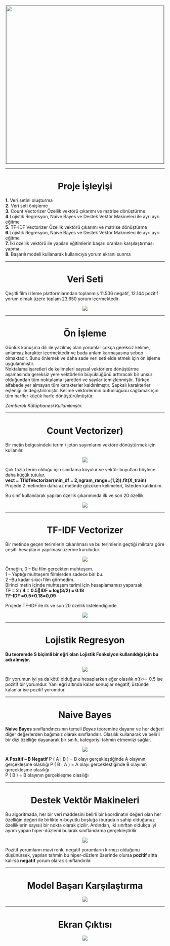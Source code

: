 

<p align='center'>
<a href="">
    <img  src="https://user-images.githubusercontent.com/34273337/115793736-54bd8480-a3d5-11eb-8113-f4a6b801a1ae.PNG" width="500"></a>
 </p>
<hr>
<div align="center">
   <h1>Proje İşleyişi</h1> 
</div>
<p> 
    <b>1.</b> Veri setini oluşturma
<br>
  <b>2.</b> Veri seti önişleme
<br>
  <b>3.</b> Count Vectorizer Özellik vektörü çıkarımı ve  matrise dönüştürme
<br>
  <b>4.</b>Lojistik Regresyon, Naive Bayes ve Destek Vektör Makineleri ile  ayrı ayrı eğitme
<br>
  <b>5.</b> TF-IDF Vectorizer Özellik vektörü çıkarımı ve matrise dönüştürme
<br>
  <b>6.</b>Lojistik Regresyon, Naive Bayes ve Destek Vektör Makineleri ile  ayrı ayrı eğitme
<br>
  <b>7.</b> İki özellik vektörü ile yapılan eğitimlerin başarı oranları karşılaştırması yapma
<br>
  <b>8.</b> Başarılı modeli kullanarak kullanıcıya yorum ekranı sunma

</p>

<hr>
<div align="center">
   <h1>Veri Seti</h1> 
</div>
<p>Çeşitli film izleme platformlarından  toplanmış  11.506 negatif, 12.144 pozitif yorum olmak üzere toplam 23.650 yorum içermektedir.</p>
<p align='center'>
<a href="">
    <img  src="https://user-images.githubusercontent.com/34273337/115794578-e679c180-a3d6-11eb-9174-15fcb2d8775e.PNG" ></a>
 </p>
<hr>
<div align="center">
   <h1>Ön İşleme</h1> 
</div>

<p> 
 Günlük konuşma dili ile yazılmış olan yorumlar çokça gereksiz kelime, anlamsız karakter içermektedir ve buda anlam karmaşasına sebep olmaktadır. Bunu önlemek ve daha sade veri seti elde etmek için ön işleme uygulanmıştır.
 <br>
Noktalama işaretleri de kelimeleri sayısal vektörlere dönüştürme aşamasında gereksiz yere vektörlerin büyüklüğünü arttıracak bir unsur olduğundan tüm noktalama işaretleri ve sayılar temizlenmiştir. Türkçe alfabede yer almayan tüm karakterler kaldırılmıştır. Şapkalı karakterler eşleniği ile değiştirilmiştir. Kelime vektörlerinin bütünlüğünü sağlamak için tüm harfler küçük harfe dönüştürülmüştür. 
</p>
<p><i>Zemberek Kütüphanesi Kullanılmıştır.</i>
<hr>
<div align="center">
   <h1>Count Vectorizer)
</h1> 
</div>
<p>
    Bir metin belgesindeki  terim / jeton sayımlarını vektöre dönüştürmek için kullanılır. 
</p>
<p align='center'>
<a href="">
    <img  src="https://user-images.githubusercontent.com/34273337/115794954-a9fa9580-a3d7-11eb-8e89-22551aa58e03.PNG" ></a>
 </p>
 <p>Çok fazla terim olduğu için sınırlama koyulur ve  vektör boyutları böylece daha küçük  tutulur.<br>
    <b>vect = TfidfVectorizer(min_df = 2,ngram_range=(1,2)).fit(X_train)</b><br>
Projede 2 metinden daha az metinde gözüken kelimeleri, listeden kaldırdım.
</p>
<p>Bu sınıf kullanılarak yapılan özellik çıkarımında  ilk  ve son 20 özellik
</p>
<p align='center'>
<a href="">
    <img  src="https://user-images.githubusercontent.com/34273337/115795135-052c8800-a3d8-11eb-8522-a92c501920c5.PNG" ></a>
 </p>

 <hr>
<div align="center">
   <h1>TF-IDF Vectorizer
</h1> 
</div>
<p>
    Bir metinde geçen terimlerin çıkarılması ve bu terimlerin geçtiği miktara göre çeşitli hesapların yapılması üzerine kuruludur.
</p>
<p align='center'>
<a href="">
    <img  src="https://user-images.githubusercontent.com/34273337/115795313-62283e00-a3d8-11eb-96e9-3ef60936c08a.PNG" ></a>
 </p>
<p>Örneğin, 
0 – Bu film gerçekten muhteşem.<br>
1 – Yaptığı muhteşem filmlerden sadece biri bu.<br>
2 –Bu kadar sıkıcı film görmedim.<br>
 Birinci metin içinde muhteşem terimi için hesaplamamızı yaparsak <br>
    <b>  TF = 2 / 4 = 0.5IDF = log(3/2) = 0.18 </b>  <br>
    <b>  TF-IDF =0.5*0.18=0,09 </b>
</p>
  <p>Projede TF-IDF  ile ilk ve son 20 özellik listelendiğinde 
</p>  
<p align='center'>
<a href="">
    <img  src="https://user-images.githubusercontent.com/34273337/115795711-1d50d700-a3d9-11eb-9bb9-dd8a35b133e7.PNG" ></a>
 </p>
 <hr>
<div align="center">
   <h1>Lojistik Regresyon
</h1> 
</div>
<p>
 <b>Bu teoremde S biçimli bir eğri olan Lojistik Fonksiyon kullanıldığı için bu adı almıştır.</b><br></p>
    <p align='center'>
<a href="">
    <img  src="https://user-images.githubusercontent.com/34273337/115795892-7587d900-a3d9-11eb-9057-dbfba412bb19.PNG" ></a>
 </p>
<p>Bir yorumun iyi ya da kötü olduğunu hesaplarken eğer olasılık n(t)>= 0.5 ise pozitif bir yorumdur. Yani eğri altında kalan sonuçlar negatif, üstünde kalanlar ise pozitif yorumdur.</p>
<hr>
<div align="center">
   <h1>Naive Bayes

</h1> 
</div>
<p><b>Naive Bayes</b> sınıflandırıcısının temeli <i>Bayes</i> teoremine dayanır ve her değeri diğer değerlerden bağımsız olarak sınıflandırır. Olasılık kullanarak ve belirli bir dizi özelliğe dayanarak bir sınıfı, kategoriyi tahmin etmemizi sağlar. 

</p>
 <p align='center'>
<a href="">
    <img  src="https://user-images.githubusercontent.com/34273337/115796063-ca2b5400-a3d9-11eb-8fe3-4311cfc474b8.PNG" ></a>
 </p>
 <p><b>A Pozitif – B Negatif</b>
P ( A | B ) = B olayı gerçekleştiğinde A olayının gerçekleşme olasılığı <br<
P ( A ) = A olayının gerçekleşme olasılığı<br>
P ( B | A ) = A olayı gerçekleştiğinde B olayının gerçekleşme olasılığı<br>
P ( B ) = B olayının gerçekleşme olasılığı<br>
</p>
<hr>
<div align="center">
   <h1>Destek Vektör Makineleri
</h1> 
</div>
<p>
Bu algoritmada, her bir veri maddesini belirli bir koordinatın değeri olan her özelliğin değeri ile birlikte n-boyutlu boşluğa (burada n sahip olduğunuz özelliklerin sayısı) bir nokta olarak çizilir. Ardından, iki sınıftan oldukça iyi ayrım yapan hiper-düzlemi bularak sınıflandırma gerçekleştirilir
</p>
 <p align='center'>
<a href="">
    <img  src="https://user-images.githubusercontent.com/34273337/115796253-373ee980-a3da-11eb-939b-c4b70c741797.PNG" ></a>
 </p>
 <p>Pozitif yorumların mavi renk, negatif yorumların kırmızı olduğunu düşünürsek, yapılan tahmin bu hiper-düzlem üzerinde olursa <b>pozitif</b> altta kalırsa <b>negatif</b> yorum olarak sınıflandırılır. 
</p>
<hr>
<div align="center">
   <h1>Model Başarı Karşılaştırma
</h1> 
</div>
<p align='center'>
<a href="">
    <img  src="https://user-images.githubusercontent.com/34273337/115796535-aa486000-a3da-11eb-9c81-0d832403eae6.PNG" ></a>
 </p>
<hr>
<div align="center">
   <h1>Ekran Çıktısı
</h1> 
</div>
<p align='center'>
<a href="">
    <img  src="https://user-images.githubusercontent.com/34273337/115796650-e085df80-a3da-11eb-9d14-c0e845e2609e.PNG" ></a>
 </p>
